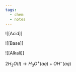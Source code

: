 ```yaml
---
tags:
  - chem
  - notes
---
```



![[Acid]]

![[Base]]

![[Alkali]]


$2H_2O(I) \rightarrow H_3O^+(aq) + OH^-(aq)$      